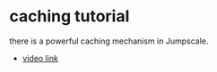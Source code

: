 # caching tutorial

there is a powerful caching mechanism in Jumpscale.


- [video link](https://drive.google.com/open?id=17psosz8ZArs2JwvCIoYA_r06122SpOE-)
